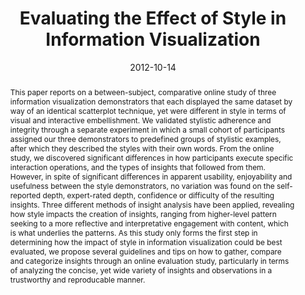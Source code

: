 ---
abstract: This paper reports on a between-subject, comparative online study of three
  information visualization demonstrators that each displayed the same dataset by
  way of an identical scatterplot technique, yet were different in style in terms
  of visual and interactive embellishment. We validated stylistic adherence and integrity
  through a separate experiment in which a small cohort of participants assigned our
  three demonstrators to predefined groups of stylistic examples, after which they
  described the styles with their own words. From the online study, we discovered
  significant differences in how participants execute specific interaction operations,
  and the types of insights that followed from them. However, in spite of significant
  differences in apparent usability, enjoyability and usefulness between the style
  demonstrators, no variation was found on the self-reported depth, expert-rated depth,
  confidence or difficulty of the resulting insights. Three different methods of insight
  analysis have been applied, revealing how style impacts the creation of insights,
  ranging from higher-level pattern seeking to a more reflective and interpretative
  engagement with content, which is what underlies the patterns. As this study only
  forms the first step in determining how the impact of style in information visualization
  could be best evaluated, we propose several guidelines and tips on how to gather,
  compare and categorize insights through an online evaluation study, particularly
  in terms of analyzing the concise, yet wide variety of insights and observations
  in a trustworthy and reproducable manner.
authors:
- Andrew Vande Moere
- Martin Tomitsch
- Christoph Wimmer
- Christoph Bösch
- Thomas Grechenig
date: '2012-10-14'
featured: false
links:
- name: Publik
  url: https://publik.tuwien.ac.at/showentry.php?ID=215556&lang=2
publication: 'Talk: IEEE Conference on Information Visualization (InfoVis 2012), Seattle,
  USA; 10-14-2012 - 10-19-2012; in: "IEEE Transactions on Visualization and Computer
  Graphics", IEEE, 18 (2012), ISSN: 1077-2626; 2739 - 2748'
publication_types:
- '1'
publishDate: '2012-10-14'
title: Evaluating the Effect of Style in Information Visualization
url_pdf: ''
---